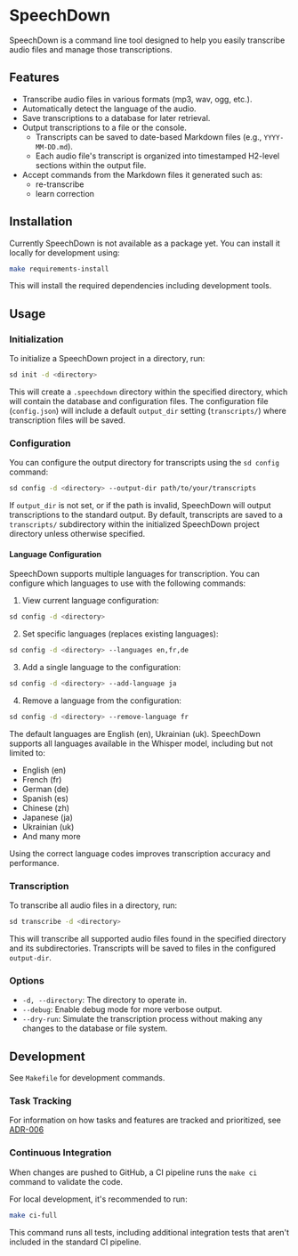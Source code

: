 # SpeechDown

SpeechDown is a command line tool designed to help you easily transcribe audio files and manage those transcriptions.

## Features

- Transcribe audio files in various formats (mp3, wav, ogg, etc.).
- Automatically detect the language of the audio.
- Save transcriptions to a database for later retrieval.
- Output transcriptions to a file or the console.
  - Transcripts can be saved to date-based Markdown files (e.g., `YYYY-MM-DD.md`).
  - Each audio file's transcript is organized into timestamped H2-level sections within the output file.
- Accept commands from the Markdown files it generated such as:
  - re-transcribe
  - learn correction

## Installation

Currently SpeechDown is not available as a package yet. You can install it locally for development using:

```bash
make requirements-install
```

This will install the required dependencies including development tools.

## Usage

### Initialization

To initialize a SpeechDown project in a directory, run:

```bash
sd init -d <directory>
```

This will create a `.speechdown` directory within the specified directory, which will contain the database and configuration files. The configuration file (`config.json`) will include a default `output_dir` setting (`transcripts/`) where transcription files will be saved.

### Configuration

You can configure the output directory for transcripts using the `sd config` command:

```bash
sd config -d <directory> --output-dir path/to/your/transcripts
```

If `output_dir` is not set, or if the path is invalid, SpeechDown will output transcriptions to the standard output. By default, transcripts are saved to a `transcripts/` subdirectory within the initialized SpeechDown project directory unless otherwise specified.

#### Language Configuration

SpeechDown supports multiple languages for transcription. You can configure which languages to use with the following commands:

1. View current language configuration:
```bash
sd config -d <directory>
```

2. Set specific languages (replaces existing languages):
```bash
sd config -d <directory> --languages en,fr,de
```

3. Add a single language to the configuration:
```bash
sd config -d <directory> --add-language ja
```

4. Remove a language from the configuration:
```bash
sd config -d <directory> --remove-language fr
```

The default languages are English (en), Ukrainian (uk). SpeechDown supports all languages available in the Whisper model, including but not limited to:
- English (en)
- French (fr)
- German (de)
- Spanish (es)
- Chinese (zh)
- Japanese (ja)
- Ukrainian (uk)
- And many more

Using the correct language codes improves transcription accuracy and performance.

### Transcription

To transcribe all audio files in a directory, run:

```bash
sd transcribe -d <directory>
```

This will transcribe all supported audio files found in the specified directory and its subdirectories. Transcripts will be saved to files in the configured `output-dir`.

### Options

- `-d, --directory`: The directory to operate in.
- `--debug`: Enable debug mode for more verbose output.
- `--dry-run`: Simulate the transcription process without making any changes to the database or file system.

## Development

See `Makefile` for development commands.

### Task Tracking

For information on how tasks and features are tracked and prioritized, see [ADR-006](adrs/current/006_task_tracking_approach.md)

### Continuous Integration

When changes are pushed to GitHub, a CI pipeline runs the `make ci` command to validate the code.

For local development, it's recommended to run:

```bash
make ci-full
```

This command runs all tests, including additional integration tests that aren't included in the standard CI pipeline.
